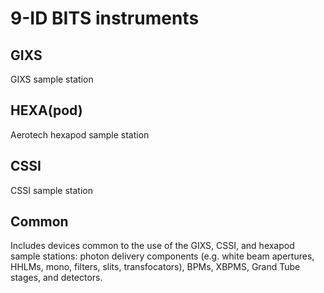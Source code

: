 # 9-ID BITS instruments

## GIXS

GIXS sample station

## HEXA(pod)

Aerotech hexapod sample station

## CSSI

CSSI sample station

## Common

Includes devices common to the use of the GIXS, CSSI, and hexapod sample stations: photon delivery components (e.g. white beam apertures, HHLMs, mono, filters, slits, transfocators), BPMs, XBPMS, Grand Tube stages, and detectors.
